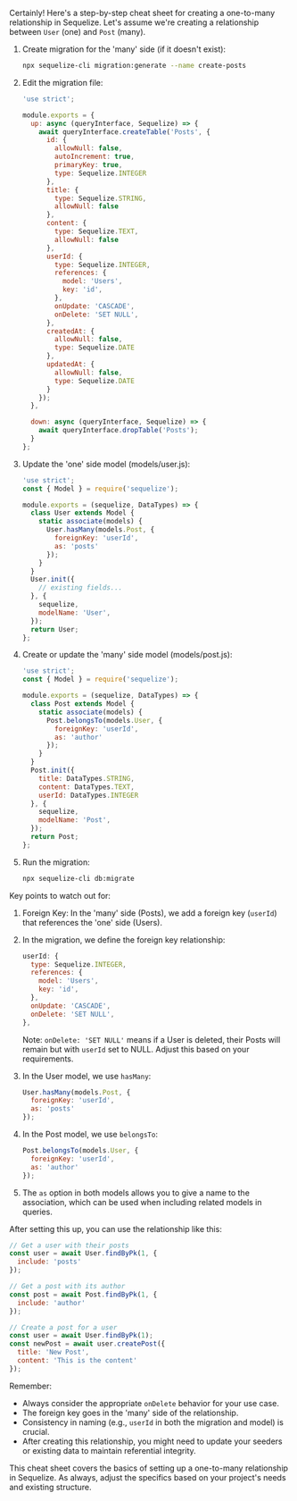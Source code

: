 Certainly! Here's a step-by-step cheat sheet for creating a one-to-many relationship in Sequelize. Let's assume we're creating a relationship between `User` (one) and `Post` (many).

1. Create migration for the 'many' side (if it doesn't exist):
   ```bash
   npx sequelize-cli migration:generate --name create-posts
   ```

2. Edit the migration file:
   ```javascript
   'use strict';

   module.exports = {
     up: async (queryInterface, Sequelize) => {
       await queryInterface.createTable('Posts', {
         id: {
           allowNull: false,
           autoIncrement: true,
           primaryKey: true,
           type: Sequelize.INTEGER
         },
         title: {
           type: Sequelize.STRING,
           allowNull: false
         },
         content: {
           type: Sequelize.TEXT,
           allowNull: false
         },
         userId: {
           type: Sequelize.INTEGER,
           references: {
             model: 'Users',
             key: 'id',
           },
           onUpdate: 'CASCADE',
           onDelete: 'SET NULL',
         },
         createdAt: {
           allowNull: false,
           type: Sequelize.DATE
         },
         updatedAt: {
           allowNull: false,
           type: Sequelize.DATE
         }
       });
     },

     down: async (queryInterface, Sequelize) => {
       await queryInterface.dropTable('Posts');
     }
   };
   ```

3. Update the 'one' side model (models/user.js):
   ```javascript
   'use strict';
   const { Model } = require('sequelize');

   module.exports = (sequelize, DataTypes) => {
     class User extends Model {
       static associate(models) {
         User.hasMany(models.Post, {
           foreignKey: 'userId',
           as: 'posts'
         });
       }
     }
     User.init({
       // existing fields...
     }, {
       sequelize,
       modelName: 'User',
     });
     return User;
   };
   ```

4. Create or update the 'many' side model (models/post.js):
   ```javascript
   'use strict';
   const { Model } = require('sequelize');

   module.exports = (sequelize, DataTypes) => {
     class Post extends Model {
       static associate(models) {
         Post.belongsTo(models.User, {
           foreignKey: 'userId',
           as: 'author'
         });
       }
     }
     Post.init({
       title: DataTypes.STRING,
       content: DataTypes.TEXT,
       userId: DataTypes.INTEGER
     }, {
       sequelize,
       modelName: 'Post',
     });
     return Post;
   };
   ```

5. Run the migration:
   ```bash
   npx sequelize-cli db:migrate
   ```

Key points to watch out for:

1. Foreign Key: In the 'many' side (Posts), we add a foreign key (`userId`) that references the 'one' side (Users).

2. In the migration, we define the foreign key relationship:
   ```javascript
   userId: {
     type: Sequelize.INTEGER,
     references: {
       model: 'Users',
       key: 'id',
     },
     onUpdate: 'CASCADE',
     onDelete: 'SET NULL',
   },
   ```
   Note: `onDelete: 'SET NULL'` means if a User is deleted, their Posts will remain but with `userId` set to NULL. Adjust this based on your requirements.

3. In the User model, we use `hasMany`:
   ```javascript
   User.hasMany(models.Post, {
     foreignKey: 'userId',
     as: 'posts'
   });
   ```

4. In the Post model, we use `belongsTo`:
   ```javascript
   Post.belongsTo(models.User, {
     foreignKey: 'userId',
     as: 'author'
   });
   ```

5. The `as` option in both models allows you to give a name to the association, which can be used when including related models in queries.

After setting this up, you can use the relationship like this:

```javascript
// Get a user with their posts
const user = await User.findByPk(1, {
  include: 'posts'
});

// Get a post with its author
const post = await Post.findByPk(1, {
  include: 'author'
});

// Create a post for a user
const user = await User.findByPk(1);
const newPost = await user.createPost({
  title: 'New Post',
  content: 'This is the content'
});
```

Remember:
- Always consider the appropriate `onDelete` behavior for your use case.
- The foreign key goes in the 'many' side of the relationship.
- Consistency in naming (e.g., `userId` in both the migration and model) is crucial.
- After creating this relationship, you might need to update your seeders or existing data to maintain referential integrity.

This cheat sheet covers the basics of setting up a one-to-many relationship in Sequelize. As always, adjust the specifics based on your project's needs and existing structure.